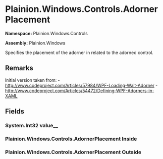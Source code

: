 
# Plainion.Windows.Controls.AdornerPlacement

**Namespace:** Plainion.Windows.Controls

**Assembly:** Plainion.Windows

Specifies the placement of the adorner in related to the adorned control.

## Remarks

Initial version taken from: - http://www.codeproject.com/Articles/57984/WPF-Loading-Wait-Adorner - http://www.codeproject.com/Articles/54472/Defining-WPF-Adorners-in-XAML


## Fields

### System.Int32 value__

### Plainion.Windows.Controls.AdornerPlacement Inside

### Plainion.Windows.Controls.AdornerPlacement Outside
